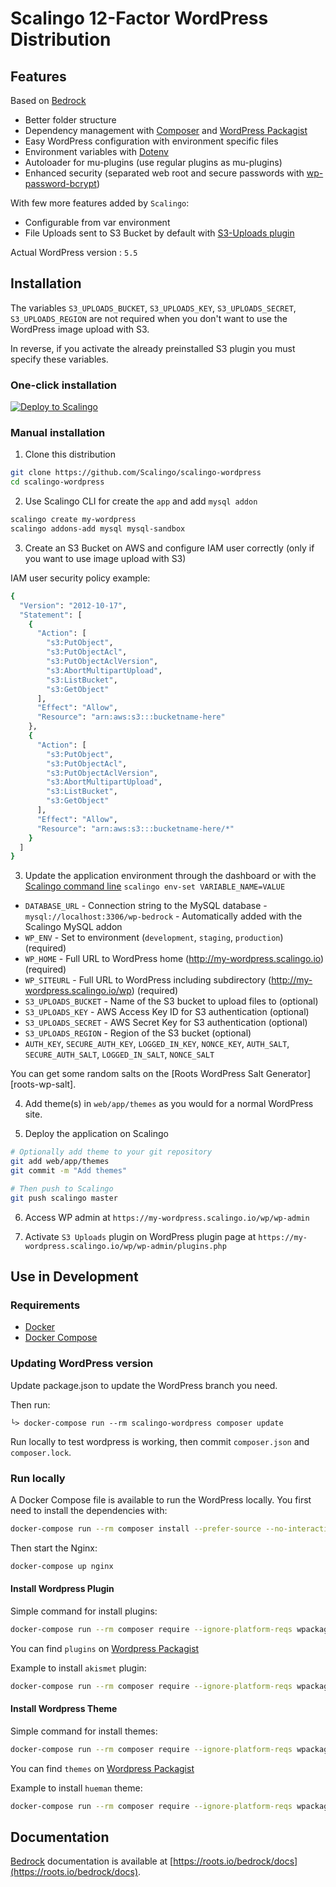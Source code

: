 # Scalingo 12-Factor WordPress Distribution

## Features

Based on [Bedrock](https://roots.io/bedrock/)

* Better folder structure
* Dependency management with [Composer](http://getcomposer.org) and [WordPress Packagist](https://wpackagist.org/)
* Easy WordPress configuration with environment specific files
* Environment variables with [Dotenv](https://github.com/vlucas/phpdotenv)
* Autoloader for mu-plugins (use regular plugins as mu-plugins)
* Enhanced security (separated web root and secure passwords with [wp-password-bcrypt](https://github.com/roots/wp-password-bcrypt))

With few more features added by `Scalingo`:

* Configurable from var environment
* File Uploads sent to S3 Bucket by default with [S3-Uploads plugin](https://github.com/humanmade/S3-Uploads)

Actual WordPress version : `5.5`

## Installation

The variables `S3_UPLOADS_BUCKET`, `S3_UPLOADS_KEY`, `S3_UPLOADS_SECRET`, `S3_UPLOADS_REGION`
are not required when you don't want to use the WordPress image upload with S3.

In reverse, if you activate the already preinstalled S3 plugin you must specify these variables.

### One-click installation

[![Deploy to Scalingo](https://cdn.scalingo.com/deploy/button.svg)](https://my.scalingo.com/deploy?source=https://github.com/Scalingo/scalingo-wordpress)

### Manual installation

1. Clone this distribution

```bash
git clone https://github.com/Scalingo/scalingo-wordpress
cd scalingo-wordpress
```

2. Use Scalingo CLI for create the `app` and add `mysql addon`

```bash
scalingo create my-wordpress
scalingo addons-add mysql mysql-sandbox
```

3. Create an S3 Bucket on AWS and configure IAM user correctly (only if you want to use image upload with S3)

IAM user security policy example:
```bash
{
  "Version": "2012-10-17",
  "Statement": [
    {
      "Action": [
        "s3:PutObject",
        "s3:PutObjectAcl",
        "s3:PutObjectAclVersion",
        "s3:AbortMultipartUpload",
        "s3:ListBucket",
        "s3:GetObject"
      ],
      "Effect": "Allow",
      "Resource": "arn:aws:s3:::bucketname-here"
    },
    {
      "Action": [
        "s3:PutObject",
        "s3:PutObjectAcl",
        "s3:PutObjectAclVersion",
        "s3:AbortMultipartUpload",
        "s3:ListBucket",
        "s3:GetObject"
      ],
      "Effect": "Allow",
      "Resource": "arn:aws:s3:::bucketname-here/*"
    }
  ]
}
```

3. Update the application environment through the dashboard or with the
   [Scalingo command line](http://cli.scalingo.com) `scalingo env-set VARIABLE_NAME=VALUE`

  * `DATABASE_URL` - Connection string to the MySQL database - `mysql://localhost:3306/wp-bedrock` - Automatically added with the Scalingo MySQL addon
  * `WP_ENV` - Set to environment (`development`, `staging`, `production`) (required)
  * `WP_HOME` - Full URL to WordPress home (http://my-wordpress.scalingo.io) (required)
  * `WP_SITEURL` - Full URL to WordPress including subdirectory (http://my-wordpress.scalingo.io/wp) (required)
  * `S3_UPLOADS_BUCKET` - Name of the S3 bucket to upload files to (optional)
  * `S3_UPLOADS_KEY` - AWS Access Key ID for S3 authentication (optional)
  * `S3_UPLOADS_SECRET` - AWS Secret Key for S3 authentication (optional)
  * `S3_UPLOADS_REGION` - Region of the S3 bucket (optional)
  * `AUTH_KEY`, `SECURE_AUTH_KEY`, `LOGGED_IN_KEY`, `NONCE_KEY`, `AUTH_SALT`, `SECURE_AUTH_SALT`, `LOGGED_IN_SALT`, `NONCE_SALT`

  You can get some random salts on the [Roots WordPress Salt Generator][roots-wp-salt].

4. Add theme(s) in `web/app/themes` as you would for a normal WordPress site.

5. Deploy the application on Scalingo

```bash
# Optionally add theme to your git repository
git add web/app/themes
git commit -m "Add themes"

# Then push to Scalingo
git push scalingo master
```

6. Access WP admin at `https://my-wordpress.scalingo.io/wp/wp-admin`

7. Activate `S3 Uploads` plugin on WordPress plugin page at `https://my-wordpress.scalingo.io/wp/wp-admin/plugins.php`

## Use in Development

### Requirements

* [Docker](https://docs.docker.com/install/)
* [Docker Compose](https://docs.docker.com/compose/install/)

### Updating WordPress version

Update package.json to update the WordPress branch you need.

Then run:

```
└> docker-compose run --rm scalingo-wordpress composer update
```

Run locally to test wordpress is working, then commit `composer.json` and `composer.lock`.

### Run locally

A Docker Compose file is available to run the WordPress locally. You first need
to install the dependencies with:

```bash
docker-compose run --rm composer install --prefer-source --no-interaction
```

Then start the Nginx:

```bash
docker-compose up nginx
```

#### Install Wordpress Plugin

Simple command for install plugins:
```bash
docker-compose run --rm composer require --ignore-platform-reqs wpackagist-plugin/{PLUGIN_NAME}
```

You can find `plugins` on [Wordpress Packagist](https://wpackagist.org/search?q=&type=plugin&search=)

Example to install `akismet` plugin:
```bash
docker-compose run --rm composer require --ignore-platform-reqs wpackagist-plugin/akismet
```

#### Install Wordpress Theme

Simple command for install themes:
```bash
docker-compose run --rm composer require --ignore-platform-reqs wpackagist-theme/{THEME_NAME}
```

You can find `themes` on [Wordpress Packagist](https://wpackagist.org/search?q=&type=theme&search=)

Example to install `hueman` theme:
```bash
docker-compose run --rm composer require --ignore-platform-reqs wpackagist-theme/hueman
```

## Documentation

[Bedrock](https://roots.io/bedrock/) documentation is available at [https://roots.io/bedrock/docs](https://roots.io/bedrock/docs).
